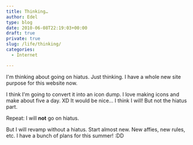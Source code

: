 ```yaml
---
title: Thinking…
author: Edel
type: blog
date: 2010-06-08T22:19:03+00:00
draft: true
private: true
slug: /life/thinking/
categories:
  - Internet

---
```

I'm thinking about going on hiatus. Just thinking. I have a whole new site purpose for this website now.

I think I'm going to convert it into an icon dump. I love making icons and make about five a day. XD It would be nice... I think I will! But not the hiatus part.

Repeat: I will **not** go on hiatus.

But I will revamp without a hiatus. Start almost new. New affies, new rules, etc. I have a bunch of plans for this summer! :DD


